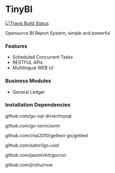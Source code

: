 # TinyBI

[![Travis Build Status](https://travis-ci.org/TinyBI/TinyBI.svg?branch=master)](https://github.com/TinyBI/TinyBI)

Openource BI Report System, simple and powerful

### Features
- Scheduled Concurrent Tasks
- RESTFUL APIs
- Multilingual WEB UI

### Business Modules
- General Ledger

### Installation Dependencies
github.com/go-sql-driver/mysql

github.com/go-xorm/xorm

github.com/chai2010/gettext-go/gettext

github.com/satori/go.uuid

github.com/jasonlvhit/gocron

github.com/jinzhu/now